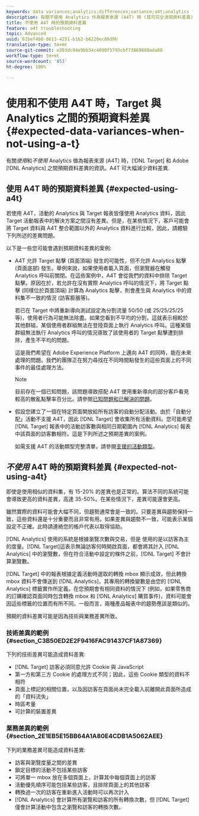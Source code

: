 ```yaml
---
keywords: data variances;analytics;differences;variance;a4t;analytics for target;analytics as the reporting source;discrepancies;discrepancy
description: 有關不使用 Analytics 作為報表來源 (A4T) 時 (其可完全消弭資料差異)，Target 和 Adobe Analytics 之間預期資料差異的資訊。
title: 不使用 A4T 時的預期資料差異
feature: a4t troubleshooting
topic: Advanced
uuid: 61bef460-8613-4251-b1b2-b6226ec86d9b
translation-type: tm+mt
source-git-commit: e203dc94e9bb34c4090f5795cbf73869808ada88
workflow-type: tm+mt
source-wordcount: '853'
ht-degree: 100%

---
```



# 使用和不使用 A4T 時，Target 與 Analytics 之間的預期資料差異{#expected-data-variances-when-not-using-a-t}

有關&#x200B;*使用*&#x200B;和&#x200B;*不使用* Analytics 做為報表來源 (A4T) 時，[!DNL Target] 和 Adobe [!DNL Analytics] 之間預期資料差異的資訊。A4T 可大幅減少資料差異.

## 使用 A4T 時的預期資料差異 {#expected-using-a4t}

若使用 A4T，活動的 Analytics 與 Target 報表皆僅使用 Analytics 資料，因此 Target 活動報表中的解決方案之間沒有差異。但是，在某些情況下，客戶可能會將 Target 資料與 A4T 整合範圍以外的 Analytics 資料進行比較，因此，請體驗下列所述的差異問題。

以下是一些您可能會遇到預期資料差異的案例:

* A4T 允許 Target 點擊 (頁面頂端) 發生的可能性，但不允許 Analytics 點擊 (頁面底部) 發生。舉例來說，如果使用者載入頁面，但瀏覽器在觸發 Analytics 呼叫前關閉。在這些案例中，A4T 會從我們的資料中排除 Target 點擊。原因在於，若允許在沒有實際 Analytics 呼叫的情況下，將 Target 點擊 (同樣位於頁面頂端) 計算為 Analytics 點擊，則會產生與 Analytics 中的資料集不一致的情況 (訪客膨脹等)。

   若已在 Target 中將重新導向測試設定為分割流量 50/50 (或 25/25/25/25 等)，使用者行為可能無法除盡。如果您看到不平均的分割，這就表示相較於其他群組，某個使用者群組無法在登陸頁面上執行 Analytics 呼叫。這種某個群組無法執行 Analytics 呼叫的情況導致了該使用者的 Target 點擊遭到排除，產生不平均的問題。

   這是我們希望在 Adobe Experience Platform 上邁向 A4T 的同時，能在未來處理的問題。我們的團隊正在努力尋找在不同時間點發生的這些頁面上的不同事件的最佳處理方法。

   >[!NOTE]
   >
   >目前存在一個已知問題，該問題導致搭配 A4T 使用重新導向的部分客戶看見較高的散亂點擊率百分比。請參閱[已知問題和已解決的問題](/help/r-release-notes/known-issues-resolved-issues.md#redirect)。

* 假設您建立了一個在特定頁面開放給所有訪客的自動分配活動。由於「自動分配」活動不支援 A4T，因此 [!DNL Target] 會收集所有活動資料。您可能希望 [!DNL Target] 報表中的活動訪客數與相同日期範圍內 [!DNL Analytics] 報表中該頁面的訪客數相符。這是下列所述之預期差異的案例。

   如需支援 A4T 的活動類型完整清單，請參閱[支援的活動類型](../../c-integrating-target-with-mac/a4t/a4t.md#section_F487896214BF4803AF78C552EF1669AA)。

## *不使用* A4T 時的預期資料差異 {#expected-not-using-a4t}

即使是使用相似的資料集，有 15-20% 的差異也是正常的。算法不同的系統可能會導致更高的資料差異，高達 35-50%。在某些情況下，差異可能還會更高。

雖然實際的資料可能會大幅不同，但趨勢通常會是一致的。只要差異與趨勢保持一致，這些資料還是十分重要而且非常有用。如果差異與趨勢不一致，可能表示某個設定不正確。此時請連絡您的帳戶代表以取得協助。

[!DNL Analytics] 使用的系統是根據瀏覽次數與交易，但是 使用的是以訪客為主的度量。[!DNL Target]這表示無論訪客何時開啟頁面，都會將其計入 [!DNL Analytics] 中的瀏覽數，但在符合活動中設定的條件之前，[!DNL Target] 不會計算瀏覽數。

[!DNL Target] 中的報表根據定義活動時選取的轉換 mbox 顯示成效，但此轉換 mbox 資料不會傳送到 [!DNL Analytics]，其專用的轉換變數是由您的 [!DNL Analytics] 標籤實作所定義。在您預期會有相同資料的情況下 (例如，如果零售商的訂購確認頁面同時包含轉換 mbox 和 [!DNL Analytics] 購買事件)，資料可能會因這些標籤的位置而有所不同。一般而言，兩種產品報表中的趨勢應該是類似的。

預期的資料差異可能是因為技術與業務差異所致。

### 技術差異的範例 {#section_C3B50ED2E2F9416FAC91437CF1A87369}

下列的技術差異可能造成資料差異:

* [!DNL Target] 訪客必須同意允許 Cookie 與 JavaScript
* 第一方和第三方 Cookie 的處理方式不同；因此，這些 Cookie 類型的資料不相符
* 頁面上標記的相關位置，以及因訪客在頁面尚未完全載入前離開此頁面所造成的「資料流失」
* 時區考量
* 可計算的裝置差異

### 業務差異的範例 {#section_2E1EB5E15BB64A1A80E4CDB1A5062AEE}

下列的業務差異可能造成資料差異:

* 訪客與瀏覽度量之間的差異
* 鎖定目標的活動不包括某些訪客
* 可將單一 mbox 放在多個頁面上，計算其中每個頁面上的訪客
* 活動優先順序可能包括某些訪客，且排除頁面上的其他訪客
* 轉換過一次的訪客在重新進入活動時可以再次計入
* [!DNL Analytics] 會計算所有瀏覽和訪客的所有轉換次數，但 [!DNL Target] 僅會計算活動中包含之瀏覽和訪客的轉換次數。